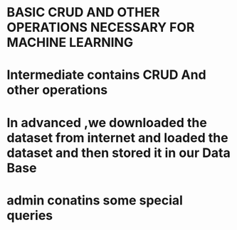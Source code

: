 #  BASIC CRUD AND OTHER OPERATIONS NECESSARY FOR MACHINE LEARNING 
# Intermediate contains CRUD And other operations 
# In advanced ,we downloaded the dataset from internet and loaded the dataset and then stored it in our Data Base
# admin conatins some special queries
